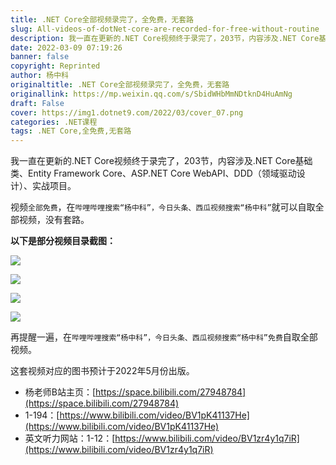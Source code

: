 ```yaml
---
title: .NET Core全部视频录完了，全免费，无套路
slug: All-videos-of-dotNet-core-are-recorded-for-free-without-routine
description: 我一直在更新的.NET Core视频终于录完了，203节，内容涉及.NET Core基础类、Entity Framework Core、ASP.NET Core WebAPI、DDD（领域驱动设计）、实战项目。
date: 2022-03-09 07:19:26
banner: false
copyright: Reprinted
author: 杨中科
originaltitle: .NET Core全部视频录完了，全免费，无套路
originallink: https://mp.weixin.qq.com/s/SbidWHbMmNDtknD4HuAmNg
draft: False
cover: https://img1.dotnet9.com/2022/03/cover_07.png
categories: .NET课程
tags: .NET Core,全免费,无套路
---
```


我一直在更新的.NET Core视频终于录完了，203节，内容涉及.NET Core基础类、Entity Framework Core、ASP.NET Core WebAPI、DDD（领域驱动设计）、实战项目。

视频`全部免费`，在`哔哩哔哩搜索“杨中科”，今日头条、西瓜视频搜索“杨中科”`就可以自取全部视频，没有套路。

**以下是部分视频目录截图：**

![](https://img1.dotnet9.com/2022/03/0701.png)

![](https://img1.dotnet9.com/2022/03/0702.png)

![](https://img1.dotnet9.com/2022/03/0703.png)

![](https://img1.dotnet9.com/2022/03/0704.png)

再提醒一遍，在`哔哩哔哩搜索“杨中科”，今日头条、西瓜视频搜索“杨中科”免费`自取全部视频。

这套视频对应的图书预计于2022年5月份出版。

- 杨老师B站主页：[https://space.bilibili.com/27948784](https://space.bilibili.com/27948784)
- 1-194：[https://www.bilibili.com/video/BV1pK41137He](https://www.bilibili.com/video/BV1pK41137He)
- 英文听力网站：1-12：[https://www.bilibili.com/video/BV1zr4y1q7iR](https://www.bilibili.com/video/BV1zr4y1q7iR)
